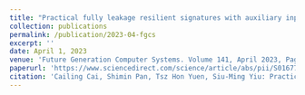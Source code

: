 ```yaml
---
title: "Practical fully leakage resilient signatures with auxiliary inputs."
collection: publications
permalink: /publication/2023-04-fgcs
excerpt: ''
date: April 1, 2023
venue: 'Future Generation Computer Systems. Volume 141, April 2023, Pages 448-461'
paperurl: 'https://www.sciencedirect.com/science/article/abs/pii/S0167739X2200396X?via%3Dihub'
citation: 'Cailing Cai, Shimin Pan, Tsz Hon Yuen, Siu-Ming Yiu: Practical fully leakage resilient signatures with auxiliary inputs. Future Generation Computer Systems. Volume 141, April 2023, Pages 448-461.'
---
```

